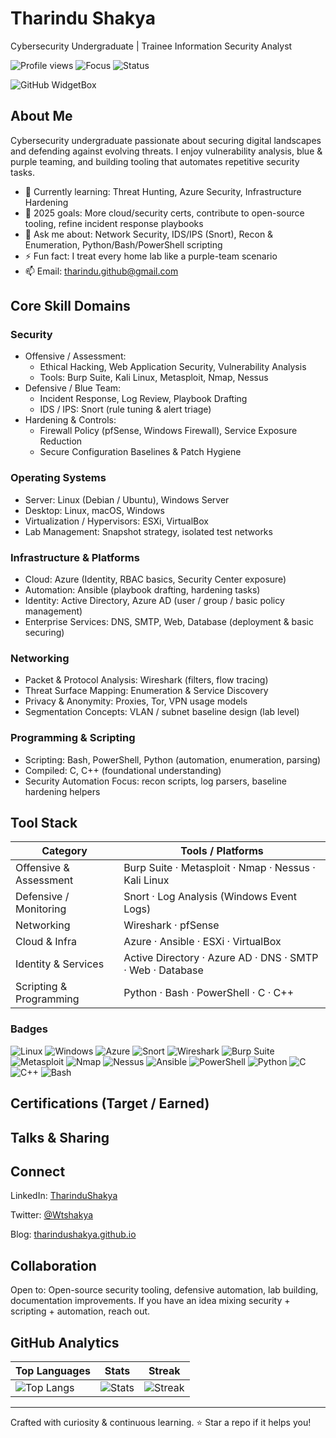 # Tharindu Shakya

Cybersecurity Undergraduate | Trainee Information Security Analyst

![Profile views](https://komarev.com/ghpvc/?username=tharindushakya&label=Profile%20views&color=0e75b6&style=flat)
![Focus](https://img.shields.io/badge/Focus-Cybersecurity-0e75b6)
![Status](https://img.shields.io/badge/Learning-Everyday-success)

![GitHub WidgetBox](https://github-widgetbox.vercel.app/api/profile?username=tharindushakya&data=repositories,stars,commits&theme=dark)

## About Me

Cybersecurity undergraduate passionate about securing digital landscapes and defending against evolving threats. I enjoy vulnerability analysis, blue & purple teaming, and building tooling that automates repetitive security tasks.

- 🌱 Currently learning: Threat Hunting, Azure Security, Infrastructure Hardening
- 🎯 2025 goals: More cloud/security certs, contribute to open-source tooling, refine incident response playbooks
- 💬 Ask me about: Network Security, IDS/IPS (Snort), Recon & Enumeration, Python/Bash/PowerShell scripting
- ⚡ Fun fact: I treat every home lab like a purple-team scenario
- 📫 Email: [tharindu.github@gmail.com](mailto:tharindu.github@gmail.com)

## Core Skill Domains

### Security

- Offensive / Assessment:
	- Ethical Hacking, Web Application Security, Vulnerability Analysis
	- Tools: Burp Suite, Kali Linux, Metasploit, Nmap, Nessus
- Defensive / Blue Team:
	- Incident Response, Log Review, Playbook Drafting
	- IDS / IPS: Snort (rule tuning & alert triage)
- Hardening & Controls:
	- Firewall Policy (pfSense, Windows Firewall), Service Exposure Reduction
	- Secure Configuration Baselines & Patch Hygiene

### Operating Systems

- Server: Linux (Debian / Ubuntu), Windows Server
- Desktop: Linux, macOS, Windows
- Virtualization / Hypervisors: ESXi, VirtualBox
- Lab Management: Snapshot strategy, isolated test networks

### Infrastructure & Platforms

- Cloud: Azure (Identity, RBAC basics, Security Center exposure)
- Automation: Ansible (playbook drafting, hardening tasks)
- Identity: Active Directory, Azure AD (user / group / basic policy management)
- Enterprise Services: DNS, SMTP, Web, Database (deployment & basic securing)

### Networking

- Packet & Protocol Analysis: Wireshark (filters, flow tracing)
- Threat Surface Mapping: Enumeration & Service Discovery
- Privacy & Anonymity: Proxies, Tor, VPN usage models
- Segmentation Concepts: VLAN / subnet baseline design (lab level)

### Programming & Scripting

- Scripting: Bash, PowerShell, Python (automation, enumeration, parsing)
- Compiled: C, C++ (foundational understanding)
- Security Automation Focus: recon scripts, log parsers, baseline hardening helpers

## Tool Stack

| Category | Tools / Platforms |
| -------- | ----------------- |
| Offensive & Assessment | Burp Suite · Metasploit · Nmap · Nessus · Kali Linux |
| Defensive / Monitoring | Snort · Log Analysis (Windows Event Logs) |
| Networking | Wireshark · pfSense |
| Cloud & Infra | Azure · Ansible · ESXi · VirtualBox |
| Identity & Services | Active Directory · Azure AD · DNS · SMTP · Web · Database |
| Scripting & Programming | Python · Bash · PowerShell · C · C++ |

### Badges

![Linux](https://img.shields.io/badge/Linux-333?logo=linux&logoColor=FCC624)
![Windows](https://img.shields.io/badge/Windows-333?logo=windows&logoColor=0078D6)
![Azure](https://img.shields.io/badge/Azure-333?logo=microsoftazure&logoColor=0E75B6)
![Snort](https://img.shields.io/badge/Snort-333?logo=snort&logoColor=F03C2E)
![Wireshark](https://img.shields.io/badge/Wireshark-333?logo=wireshark&logoColor=1679A7)
![Burp Suite](https://img.shields.io/badge/Burp_Suite-333?logo=burpsuite&logoColor=FF6633)
![Metasploit](https://img.shields.io/badge/Metasploit-333?logo=metasploit&logoColor=1E90FF)
![Nmap](https://img.shields.io/badge/Nmap-333?logo=linux&logoColor=lightgrey)
![Nessus](https://img.shields.io/badge/Nessus-333?logo=tenable&logoColor=45B8E6)
![Ansible](https://img.shields.io/badge/Ansible-333?logo=ansible&logoColor=EE0000)
![PowerShell](https://img.shields.io/badge/PowerShell-333?logo=powershell&logoColor=5391FE)
![Python](https://img.shields.io/badge/Python-333?logo=python&logoColor=FFD43B)
![C](https://img.shields.io/badge/C-333?logo=c&logoColor=A8B9CC)
![C++](https://img.shields.io/badge/C++-333?logo=c%2B%2B&logoColor=00599C)
![Bash](https://img.shields.io/badge/Bash-333?logo=gnubash&logoColor=white)

## Certifications (Target / Earned)

## Talks & Sharing

## Connect

LinkedIn: [TharinduShakya](https://www.linkedin.com/in/tharindu-shakya-93775318b)

Twitter: [@Wtshakya](https://x.com/@Wtshakya)

Blog: [tharindushakya.github.io](https://tharindushakya.github.io)

## Collaboration

Open to: Open-source security tooling, defensive automation, lab building, documentation improvements. If you have an idea mixing security + scripting + automation, reach out.

## GitHub Analytics

| Top Languages | Stats | Streak |
| ------------- | ----- | ------ |
| ![Top Langs](https://github-readme-stats.vercel.app/api/top-langs/?username=tharindushakya&theme=gotham&layout=compact) | ![Stats](https://github-readme-stats-one-bice.vercel.app/api?username=tharindushakya&theme=gotham&show_icons=true&count_private=true&hide_border=false) | ![Streak](https://streak-stats.demolab.com?user=tharindushakya&theme=gotham&hide_border=false&date_format=M%20j%5B%2C%20Y%5D) |

---

Crafted with curiosity & continuous learning. ⭐ Star a repo if it helps you!
